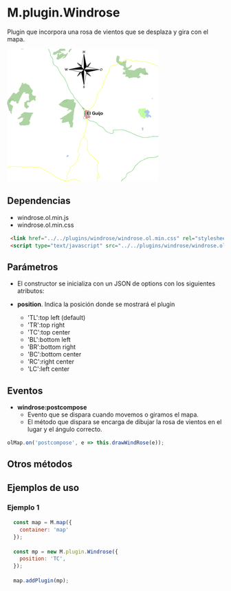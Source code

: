 # M.plugin.Windrose

Plugin que incorpora una rosa de vientos que se desplaza y gira con el mapa.

![Imagen1](../img/windRose_1.png)


## Dependencias

- windrose.ol.min.js
- windrose.ol.min.css


```html
 <link href="../../plugins/windrose/windrose.ol.min.css" rel="stylesheet" />
 <script type="text/javascript" src="../../plugins/windrose/windrose.ol.min.js"></script>
```

## Parámetros

- El constructor se inicializa con un JSON de options con los siguientes atributos:

- **position**. Indica la posición donde se mostrará el plugin
  - 'TL':top left (default)
  - 'TR':top right
  - 'TC':top center
  - 'BL':bottom left
  - 'BR':bottom right
  - 'BC':bottom center
  - 'RC':right center
  - 'LC':left center

## Eventos

- **windrose:postcompose**
  - Evento que se dispara cuando movemos o giramos el mapa.
  - El método que dispara se encarga de dibujar la rosa de vientos en el lugar y el ángulo correcto.

```javascript
olMap.on('postcompose', e => this.drawWindRose(e));
```

## Otros métodos


## Ejemplos de uso

### Ejemplo 1
```javascript
  const map = M.map({
    container: 'map'
  });

  const mp = new M.plugin.Windrose({
    position: 'TC',
  });

  map.addPlugin(mp);
```
